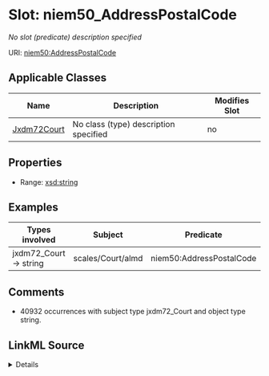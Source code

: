 

# Slot: niem50_AddressPostalCode


_No slot (predicate) description specified_





URI: [niem50:AddressPostalCode](http://release.niem.gov/niem/niem-core/5.0/AddressPostalCode)



<!-- no inheritance hierarchy -->





## Applicable Classes

| Name | Description | Modifies Slot |
| --- | --- | --- |
| [Jxdm72Court](../classes/Jxdm72Court.md) | No class (type) description specified |  no  |







## Properties

* Range: [xsd:string](http://www.w3.org/2001/XMLSchema#string)






## Examples

| Types involved | Subject | Predicate | Object |
| --- | --- | --- | --- |
| jxdm72_Court → string | scales/Court/almd | niem50:AddressPostalCode | 35010 |


## Comments

* 40932 occurrences with subject type jxdm72_Court and object type string.



## LinkML Source

<details>

```yaml
name: niem50_AddressPostalCode
description: No slot (predicate) description specified
comments:
- 40932 occurrences with subject type jxdm72_Court and object type string.
examples:
- description: jxdm72_Court → string
  object:
    example_object: '35010'
    example_object_type: string
    example_predicate: niem50:AddressPostalCode
    example_subject: scales/Court/almd
    example_subject_type: jxdm72_Court
from_schema: scales-kg-new
rank: 1000
slot_uri: niem50:AddressPostalCode
alias: niem50_AddressPostalCode
domain_of:
- jxdm72_Court
range: string

```
</details>